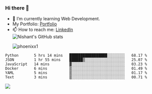 ### Hi there 👋

<!--
**phoenixx1/phoenixx1** is a ✨ _special_ ✨ repository because its `README.md` (this file) appears on your GitHub profile.

Here are some ideas to get you started:

- 🔭 I’m currently working on ...
- 🌱 I’m currently learning ...
- 👯 I’m looking to collaborate on ...
- 🤔 I’m looking for help with ...
- 💬 Ask me about ...
- 📫 How to reach me: ...
- 😄 Pronouns: ...
- ⚡ Fun fact: ...
-->
- 🌱 I’m currently learning Web Development.
- My Portfolio: [Portfolio](https://phoenixx1.github.io/)
- 📫 How to reach me: [LinkedIn](https://www.linkedin.com/in/nishant-saxena-2609/)  
![Nishant's GitHub stats](https://github-readme-stats.vercel.app/api?username=phoenixx1&count_private=true)<p><img align="center" src="https://github-readme-streak-stats.herokuapp.com/?user=phoenixx1&" alt="phoenixx1" /></p>  
<!--START_SECTION:waka-->

```text
Python       5 hrs 14 mins   █████████████████░░░░░░░░   68.17 %
JSON         1 hr 55 mins    ██████▒░░░░░░░░░░░░░░░░░░   25.07 %
JavaScript   14 mins         ▓░░░░░░░░░░░░░░░░░░░░░░░░   03.23 %
Docker       6 mins          ▒░░░░░░░░░░░░░░░░░░░░░░░░   01.49 %
YAML         5 mins          ▒░░░░░░░░░░░░░░░░░░░░░░░░   01.17 %
Text         3 mins          ▒░░░░░░░░░░░░░░░░░░░░░░░░   00.71 %
```

<!--END_SECTION:waka-->

![](https://komarev.com/ghpvc/?username=phoenixx1&style=plastic)

<!-- ![Visitor Count](https://profile-counter.glitch.me/phoenixx1/count.svg) -->
